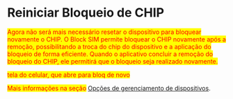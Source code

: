 # Reiniciar Bloqueio de CHIP

<mark style="color:red;">Agora não será mais necessário resetar o dispositivo para bloquear novamente o CHIP. O Block SIM permite bloquear o CHIP novamente após a remoção, possibilitando a troca do chip do dispositivo e a aplicação do bloqueio de forma eficiente. Quando o aplicativo concluir a remoção do bloqueio do CHIP, ele permitirá que o bloqueio seja realizado novamente.</mark>

<mark style="color:red;">tela do celular, que abre para bloq de novo</mark>

<mark style="color:red;">Mais informações na seção</mark> [Opções de gerenciamento de dispositivos](../../portal/dispositivos/lista-de-dispositivos/opcoes-de-gerenciamento-de-dispositivos.md).

